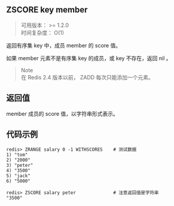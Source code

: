 ## ZSCORE key member
>可用版本： >= 1.2.0 <br/>
>时间复杂度： O(1)

返回有序集 key 中，成员 member 的 score 值。

如果 member 元素不是有序集 key 的成员，或 key 不存在，返回 nil 。

> Note<br/> 
>在 Redis 2.4 版本以前， ZADD 每次只能添加一个元素。


## 返回值

member 成员的 score 值，以字符串形式表示。

## 代码示例

```shell script
redis> ZRANGE salary 0 -1 WITHSCORES    # 测试数据
1) "tom"
2) "2000"
3) "peter"
4) "3500"
5) "jack"
6) "5000"

redis> ZSCORE salary peter              # 注意返回值是字符串
"3500"
```
   